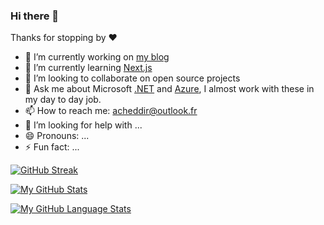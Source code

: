 ### Hi there 👋

Thanks for stopping by ❤️

- 🔭 I’m currently working on [my blog](https://blog.acheddir.me)
- 🌱 I’m currently learning [Next.js](https://nextjs.org/)
- 👯 I’m looking to collaborate on open source projects
- 💬 Ask me about Microsoft [.NET](https://dotnet.microsoft.com/en-us/) and [Azure](https://azure.microsoft.com/en-us/), I almost work with these in my day to day job.
- 📫 How to reach me: [acheddir@outlook.fr](mailto://acheddir@outlook.fr)
- 🤔 I’m looking for help with ...
- 😄 Pronouns: ...
- ⚡ Fun fact: ...

<!--
**acheddir/acheddir** is a ✨ _special_ ✨ repository because its `README.md` (this file) appears on your GitHub profile.
-->

[![GitHub Streak](http://github-readme-streak-stats.herokuapp.com?user=acheddir&theme=light&background=ffffff)](https://git.io/streak-stats)

[![My GitHub Stats](https://github-readme-stats.vercel.app/api/?username=acheddir&count_private=true&theme=default&showicons=true)](https://github.com/anuraghazra/github-readme-stats)

[![My GitHub Language Stats](https://github-readme-stats.vercel.app/api/top-langs/?username=acheddir&layout=compact&langs_count=5&theme=default)](https://github.com/anuraghazra/github-readme-stats)

<img src="https://komarev.com/ghpvc/?username=acheddir&style=flat-square&color=blue" alt=""/>
